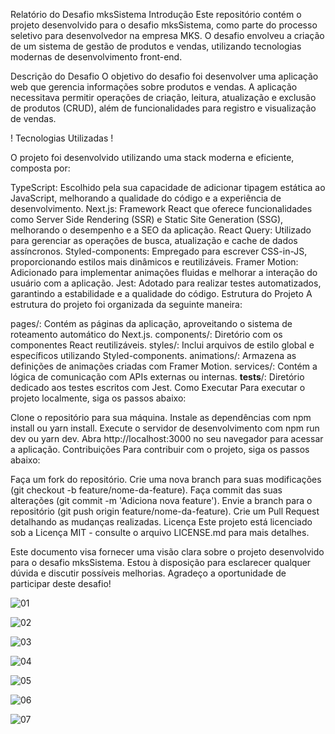 
Relatório do Desafio mksSistema
Introdução
Este repositório contém o projeto desenvolvido para o desafio mksSistema, como parte do processo seletivo para desenvolvedor na empresa MKS. O desafio envolveu a criação de um sistema de gestão de produtos e vendas, utilizando tecnologias modernas de desenvolvimento front-end.

Descrição do Desafio
O objetivo do desafio foi desenvolver uma aplicação web que gerencia informações sobre produtos e vendas. A aplicação necessitava permitir operações de criação, leitura, atualização e exclusão de produtos (CRUD), além de funcionalidades para registro e visualização de vendas.

 ! Tecnologias Utilizadas !

O projeto foi desenvolvido utilizando uma stack moderna e eficiente, composta por:

TypeScript: Escolhido pela sua capacidade de adicionar tipagem estática ao JavaScript, melhorando a qualidade do código e a experiência de desenvolvimento.
Next.js: Framework React que oferece funcionalidades como Server Side Rendering (SSR) e Static Site Generation (SSG), melhorando o desempenho e a SEO da aplicação.
React Query: Utilizado para gerenciar as operações de busca, atualização e cache de dados assíncronos.
Styled-components: Empregado para escrever CSS-in-JS, proporcionando estilos mais dinâmicos e reutilizáveis.
Framer Motion: Adicionado para implementar animações fluidas e melhorar a interação do usuário com a aplicação.
Jest: Adotado para realizar testes automatizados, garantindo a estabilidade e a qualidade do código.
Estrutura do Projeto
A estrutura do projeto foi organizada da seguinte maneira:

pages/: Contém as páginas da aplicação, aproveitando o sistema de roteamento automático do Next.js.
components/: Diretório com os componentes React reutilizáveis.
styles/: Inclui arquivos de estilo global e específicos utilizando Styled-components.
animations/: Armazena as definições de animações criadas com Framer Motion.
services/: Contém a lógica de comunicação com APIs externas ou internas.
__tests__/: Diretório dedicado aos testes escritos com Jest.
Como Executar
Para executar o projeto localmente, siga os passos abaixo:

Clone o repositório para sua máquina.
Instale as dependências com npm install ou yarn install.
Execute o servidor de desenvolvimento com npm run dev ou yarn dev.
Abra http://localhost:3000 no seu navegador para acessar a aplicação.
Contribuições
Para contribuir com o projeto, siga os passos abaixo:

Faça um fork do repositório.
Crie uma nova branch para suas modificações (git checkout -b feature/nome-da-feature).
Faça commit das suas alterações (git commit -m 'Adiciona nova feature').
Envie a branch para o repositório (git push origin feature/nome-da-feature).
Crie um Pull Request detalhando as mudanças realizadas.
Licença
Este projeto está licenciado sob a Licença MIT - consulte o arquivo LICENSE.md para mais detalhes.

Este documento visa fornecer uma visão clara sobre o projeto desenvolvido para o desafio mksSistema. Estou à disposição para esclarecer qualquer dúvida e discutir possíveis melhorias. Agradeço a oportunidade de participar deste desafio!

![01](https://github.com/alexLDSpedroDEV/MKSSistema/assets/115034319/91d31b7a-ea01-44c6-821d-0dc228b0d8b8)

![02](https://github.com/alexLDSpedroDEV/MKSSistema/assets/115034319/805dfa96-6603-4794-8d8f-7f60886e78c7)

![03](https://github.com/alexLDSpedroDEV/MKSSistema/assets/115034319/dcd340a8-173d-4402-8945-838c70bfcd23)

![04](https://github.com/alexLDSpedroDEV/MKSSistema/assets/115034319/e4ec1de4-a72a-444f-a5c4-410add7dc96a)

![05](https://github.com/alexLDSpedroDEV/MKSSistema/assets/115034319/9c11ad30-fee1-4147-bc66-4b9dfa7e7cb9)

![06](https://github.com/alexLDSpedroDEV/MKSSistema/assets/115034319/3611e24f-2aa9-4cb4-b34f-75618ba8a888)

![07](https://github.com/alexLDSpedroDEV/MKSSistema/assets/115034319/ddace2fb-9a11-4fb5-a452-75334760cfcc)
